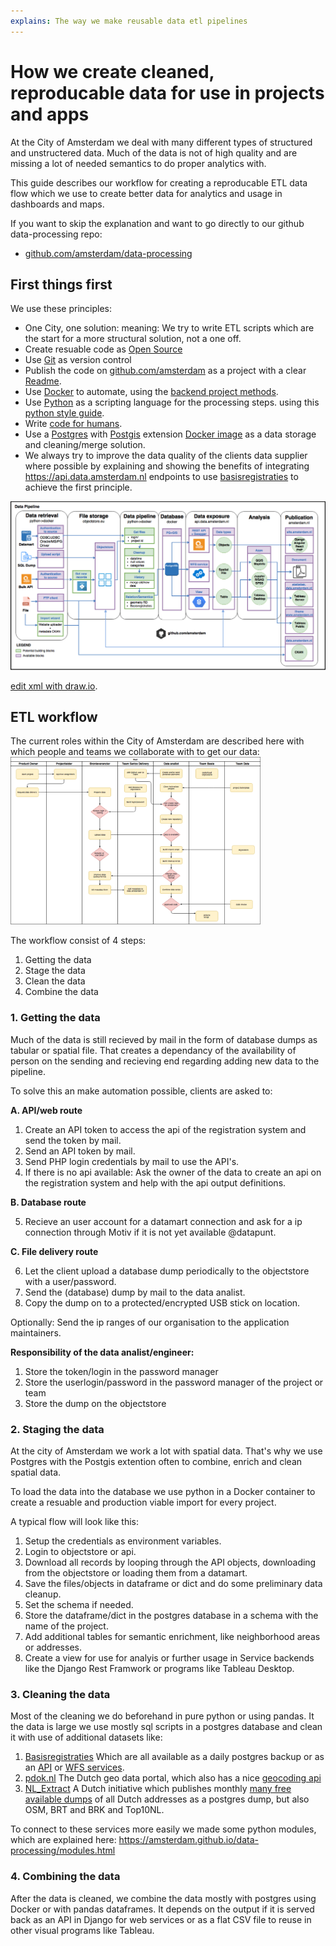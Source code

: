 ```yaml
---
explains: The way we make reusable data etl pipelines
---
```


# How we create cleaned, reproducable data for use in projects and apps

At the City of Amsterdam we deal with many different types of structured and unstructered data.
Much of the data is not of high quality and are missing a lot of needed semantics to do proper analytics with.

This guide describes our workflow for creating a reproducable ETL data flow which we use to create better data for analytics and usage in dashboards and maps.

If you want to skip the explanation and want to go directly to our github data-processing repo:
  - [github.com/amsterdam/data-processing](https://www.github.com/amsterdam/data-processing)

## First things first

We use these principles:
- One City, one solution: meaning: We try to write ETL scripts which are the start for a more structural solution, not a one off.
- Create resuable code as [Open Source](track-open-source-health.md)
- Use [Git](https://git-scm.com) as version control
- Publish the code on [github.com/amsterdam](https://www.github.com/amsterdam) as a project with a clear [Readme](write-a-readme.md).
- Use [Docker](https://www.docker.com) to automate, using the [backend project methods](back-end-projects.md).
- Use [Python](https://www.python.org) as a scripting language for the processing steps. using this [python style guide](style-guide-python.md).
- Write [code for humans](https://amsterdam.github.io/guides/code-for-humans/).
- Use a [Postgres](https://www.postgresql.org) with [Postgis](http://postgis.net) extension [Docker image](https://hub.docker.com/r/amsterdam/postgres/) as a data storage and cleaning/merge solution.
- We always try to improve the data quality of the clients data supplier where possible by explaining and showing the benefits of integrating https://api.data.amsterdam.nl endpoints to use [basisregistraties](https://www.amsterdam.nl/stelselpedia/) to achieve the first principle.



<a href="/images/data-pipeline-flow-v2.png"><img src="/images/data-pipeline-flow-v2.png" width="800"></a>

<a href="https://www.draw.io/?lightbox=1&highlight=000000&edit=_blank&layers=1&nav=1&title=data_pipeline_v2.xml#Uhttps%3A%2F%2Fraw.githubusercontent.com%2Famsterdam%2Famsterdam.github.io%2Fmaster%2Fdata-pipeline-flow-v2.xml">edit xml with draw.io</a>.

## ETL workflow

The current roles within the City of Amsterdam are described here with which people and teams we collaborate with to get our data:
<a href="/images/data-pipeline-flowchart.png"><img src="/images/data-pipeline-flowchart.png" width="400"></a>

The workflow consist of 4 steps:
1. Getting the data
2. Stage the data
3. Clean the data
4. Combine the data

### 1. Getting the data

Much of the data is still recieved by mail in the form of database dumps as tabular or spatial file. That creates a dependancy of the availability of person on the sending and recieving end regarding adding new data to the pipeline.

To solve this an make automation possible, clients are asked to:

**A. API/web route**
1. Create an API token to access the api of the registration system and send the token by mail.
2. Send an API token by mail.
3. Send PHP login credentials by mail to use the API's.
4. If there is no api available: Ask the owner of the data to create an api on the registration system and help with the api output definitions.

**B. Database route**

5. Recieve an user account for a datamart connection and ask for a ip connection through Motiv if it is not yet available @datapunt.

**C. File delivery route**

6. Let the client upload a database dump periodically to the objectstore with a user/password.
7. Send the (database) dump by mail to the data analist.
8. Copy the dump on to a protected/encrypted USB stick on location.

Optionally:
Send the ip ranges of our organisation to the application maintainers.

**Responsibility of the data analist/engineer:**

1. Store the token/login in the password manager
2. Store the userlogin/password in the password manager of the project or team
3. Store the dump on the objectstore


### 2. Staging the data

At the city of Amsterdam we work a lot with spatial data. That's why we use Postgres with the Postgis extention often to combine, enrich and clean spatial data. 

To load the data into the database we use python in a Docker container to create a resuable and production viable import for every project.

A typical flow will look like this:

1. Setup the credentials as environment variables.
2. Login to objectstore or api.
3. Download all records by looping through the API objects, downloading from the objectstore or loading them from a datamart.
4. Save the files/objects in dataframe or dict and do some preliminary data cleanup.
5. Set the schema if needed.
6. Store the dataframe/dict in the postgres database in a schema with the name of the project.
7. Add additional tables for semantic enrichment, like neighborhood areas or addresses.
8. Create a view for use for analyis or further usage in Service backends like the Django Rest Framwork or programs like Tableau Desktop. 

### 3. Cleaning the data

Most of the cleaning we do beforehand in pure python or using pandas. It the data is large we use mostly sql scripts in a postgres database and clean it with use of additional datasets like:
1. [Basisregistraties](www.amsterdam.nl/stelselpedia) Which are all available as a daily postgres backup or as an [API](https://api.data.amsterdam.nl) or [WFS services](https://api.data.amsterdam.nl).
2. [pdok.nl](https://pdok.nl) The Dutch geo data portal, which also has a nice [geocoding api](https://www.pdok.nl/nl/producten/pdok-locatieserver)
3. [NL_Extract](http://www.nlextract.nl) A Dutch initiative which publishes monthly [many free available dumps](https://data.nlextract.nl) of all Dutch addresses as a postgres dump, but also OSM, BRT and BRK and Top10NL.

To connect to these services more easily we made some python modules, which are explained here: https://amsterdam.github.io/data-processing/modules.html

### 4. Combining the data

After the data is cleaned, we combine the data mostly with postgres using Docker or with pandas dataframes. It depends on the output if it is served back as an API in Django for web services or as a flat CSV file to reuse in other visual programs like Tableau.
